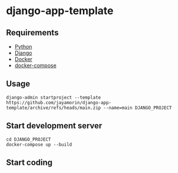 # django-app-template

## Requirements

* [Python](https://www.python.org/downloads/)
* [Django](https://www.djangoproject.com/download/)
* [Docker](https://docs.docker.com/get-docker/)
* [docker-compose](https://docs.docker.com/compose/install/standalone/)

## Usage

```
django-admin startproject --template https://github.com/jayamorin/django-app-template/archive/refs/heads/main.zip --name=main DJANGO_PROJECT
```

## Start development server

```
cd DJANGO_PROJECT
docker-compose up --build
```

## Start coding
